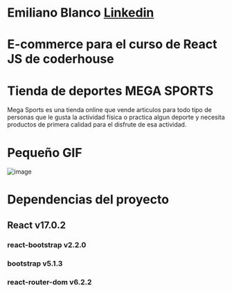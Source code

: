 # Emiliano Blanco [Linkedin](www.linkedin.com/in/emiliano-blanco)
# E-commerce para el curso de React JS de coderhouse
# Tienda de deportes MEGA SPORTS
Mega Sports es una tienda online que vende articulos para todo tipo de personas que le gusta la actividad física o practica algun deporte y necesita productos de primera calidad para el disfrute de esa actividad.

# Pequeño GIF
![image](https://github.com/emilianoblancodev/Ecommerce-coderhouse/blob/main/src/media/MegaSportsApp.gif)
# Dependencias del proyecto
## React v17.0.2
### react-bootstrap v2.2.0
### bootstrap v5.1.3
### react-router-dom v6.2.2
